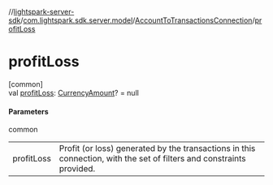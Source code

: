 //[lightspark-server-sdk](../../../index.md)/[com.lightspark.sdk.server.model](../index.md)/[AccountToTransactionsConnection](index.md)/[profitLoss](profit-loss.md)

# profitLoss

[common]\
val [profitLoss](profit-loss.md): [CurrencyAmount](../-currency-amount/index.md)? = null

#### Parameters

common

| | |
|---|---|
| profitLoss | Profit (or loss) generated by the transactions in this connection, with the set of filters and constraints provided. |
